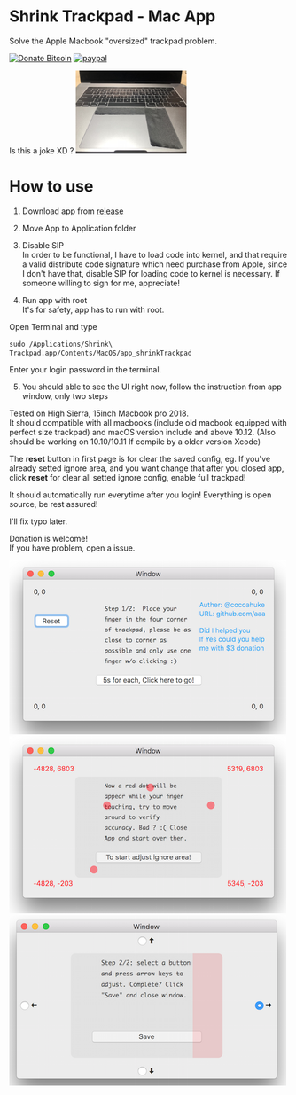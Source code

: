 # Shrink Trackpad - Mac App
Solve the Apple Macbook "oversized" trackpad problem.

[![Donate Bitcoin](https://img.shields.io/badge/donate-bitcoin-orange.svg)](donatebtc.txt)
[![paypal](https://img.shields.io/badge/Donate-PayPal-039ce0.svg)](https://www.paypal.com/cgi-bin/webscr?cmd=_s-xclick&hosted_button_id=EQDXSYW8Z23UY)

Is this a joke XD ?
<img src="joke.jpg" height=150/>

# How to use
1. Download app from [release](https://github.com/cocoahuke/shrink_trackpad/releases)

2. Move App to Application folder

3. Disable SIP  
In order to be functional, I have to load code into kernel, and that require a valid distribute code signature which need purchase from Apple, since I don't have that, disable SIP for loading code to kernel is necessary.
If someone willing to sign for me, appreciate!

4. Run app with root   
It's for safety, app has to run with root.  

Open Terminal and type
```
sudo /Applications/Shrink\ Trackpad.app/Contents/MacOS/app_shrinkTrackpad
```
Enter your login password in the terminal.   

5. You should able to see the UI right now, follow the instruction from app window, only two steps



Tested on High Sierra, 15inch Macbook pro 2018.  
It should compatible with all macbooks (include old macbook equipped with perfect size trackpad) and macOS version include and above 10.12. (Also should be working on 10.10/10.11 If compile by a older version Xcode)

The **reset** button in first page is for clear the saved config, eg. If you've already setted ignore area,  and you want change that after you closed app, click **reset** for clear all setted ignore config, enable full trackpad!

It should automatically run everytime after you login!
Everything is open source, be rest assured!

I'll fix typo later.

Donation is welcome!  
If you have problem, open a issue.

![demo1](demo1.png)
![demo1](demo2.png)
![demo1](demo3.png)
